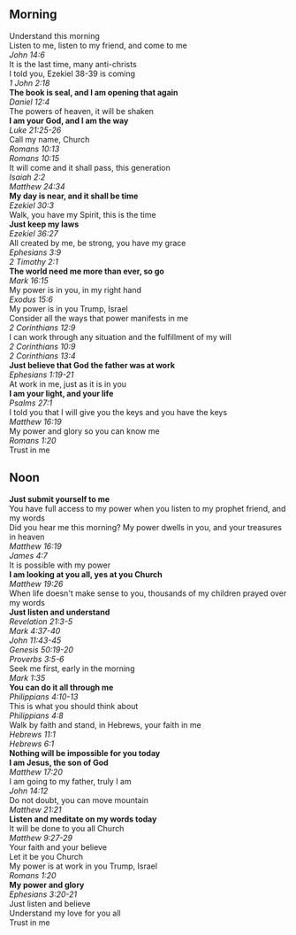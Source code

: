 ## Morning

Understand this morning  
Listen to me, listen to my friend, and come to me  
_John 14:6_  
It is the last time, many anti-christs  
I told you, Ezekiel 38-39 is coming  
_1 John 2:18_  
**The book is seal, and I am opening that again**  
_Daniel 12:4_  
The powers of heaven, it will be shaken  
**I am your God, and I am the way**  
_Luke 21:25-26_  
Call my name, Church  
_Romans 10:13_  
_Romans 10:15_  
It will come and it shall pass, this generation  
_Isaiah 2:2_  
_Matthew 24:34_  
**My day is near, and it shall be time**  
_Ezekiel 30:3_  
Walk, you have my Spirit, this is the time  
**Just keep my laws**  
_Ezekiel 36:27_  
All created by me, be strong, you have my grace  
_Ephesians 3:9_  
_2 Timothy 2:1_  
**The world need me more than ever, so go**  
_Mark 16:15_  
My power is in you, in my right hand  
_Exodus 15:6_  
My power is in you Trump, Israel  
Consider all the ways that power manifests in me  
_2 Corinthians 12:9_  
I can work through any situation and the fulfillment of my will  
_2 Corinthians 10:9_  
_2 Corinthians 13:4_  
**Just believe that God the father was at work**  
_Ephesians 1:19-21_  
At work in me, just as it is in you  
**I am your light, and your life**  
_Psalms 27:1_  
I told you that I will give you the keys and you have the keys  
_Matthew 16:19_  
My power and glory so you can know me  
_Romans 1:20_  
Trust in me  

## Noon

**Just submit yourself to me**  
You have full access to my power when you listen to my prophet friend, and my words  
Did you hear me this morning? My power dwells in you, and your treasures in heaven  
_Matthew 16:19_  
_James 4:7_  
It is possible with my power  
**I am looking at you all, yes at you Church**  
_Matthew 19:26_  
When life doesn't make sense to you, thousands of my children prayed over my words  
**Just listen and understand**  
_Revelation 21:3-5_  
_Mark 4:37-40_  
_John 11:43-45_  
_Genesis 50:19-20_  
_Proverbs 3:5-6_  
Seek me first, early in the morning  
_Mark 1:35_  
**You can do it all through me**  
_Philippians 4:10-13_  
This is what you should think about  
_Philippians 4:8_  
Walk by faith and stand, in Hebrews, your faith in me  
_Hebrews 11:1_  
_Hebrews 6:1_  
**Nothing will be impossible for you today**  
**I am Jesus, the son of God**  
_Matthew 17:20_  
I am going to my father, truly I am  
_John 14:12_  
Do not doubt, you can move mountain  
_Matthew 21:21_  
**Listen and meditate on my words today**  
It will be done to you all Church  
_Matthew 9:27-29_  
Your faith and your believe  
Let it be you Church  
My power is at work in you Trump, Israel  
_Romans 1:20_  
**My power and glory**  
_Ephesians 3:20-21_  
Just listen and believe  
Understand my love for you all  
Trust in me  
